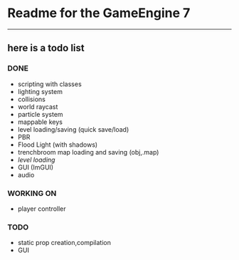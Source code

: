 # Readme for the GameEngine 7
***
## here is a todo list

### DONE
* scripting with classes
* lighting system
* collisions
* world raycast
* particle system
* mappable keys
* level loading/saving (quick save/load)
* PBR
* Flood Light (with shadows)
* trenchbroom map loading and saving (obj,.map)
* _level loading_
* GUI (ImGUI)
* audio
### WORKING ON
* player controller
### TODO

* static prop creation,compilation
* GUI